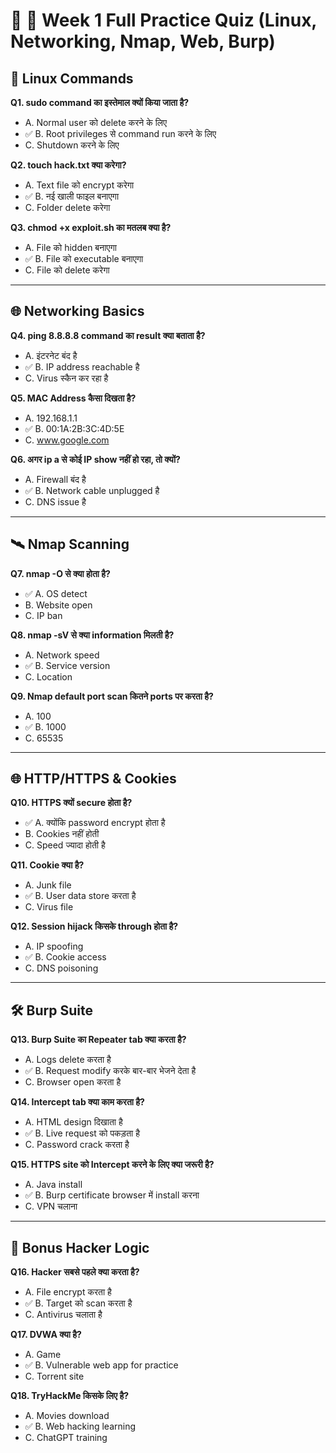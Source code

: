 # 📘 🔐 Week 1 Full Practice Quiz (Linux, Networking, Nmap, Web, Burp)

## 🧪 Linux Commands

**Q1. sudo command का इस्तेमाल क्यों किया जाता है?**  
- A. Normal user को delete करने के लिए  
- ✅ B. Root privileges से command run करने के लिए  
- C. Shutdown करने के लिए

**Q2. touch hack.txt क्या करेगा?**  
- A. Text file को encrypt करेगा  
- ✅ B. नई खाली फाइल बनाएगा  
- C. Folder delete करेगा

**Q3. chmod +x exploit.sh का मतलब क्या है?**  
- A. File को hidden बनाएगा  
- ✅ B. File को executable बनाएगा  
- C. File को delete करेगा

---

## 🌐 Networking Basics

**Q4. ping 8.8.8.8 command का result क्या बताता है?**  
- A. इंटरनेट बंद है  
- ✅ B. IP address reachable है  
- C. Virus स्कैन कर रहा है

**Q5. MAC Address कैसा दिखता है?**  
- A. 192.168.1.1  
- ✅ B. 00:1A:2B:3C:4D:5E  
- C. www.google.com

**Q6. अगर ip a से कोई IP show नहीं हो रहा, तो क्यों?**  
- A. Firewall बंद है  
- ✅ B. Network cable unplugged है  
- C. DNS issue है

---

## 🛰️ Nmap Scanning

**Q7. nmap -O से क्या होता है?**  
- ✅ A. OS detect  
- B. Website open  
- C. IP ban

**Q8. nmap -sV से क्या information मिलती है?**  
- A. Network speed  
- ✅ B. Service version  
- C. Location

**Q9. Nmap default port scan कितने ports पर करता है?**  
- A. 100  
- ✅ B. 1000  
- C. 65535

---

## 🌐 HTTP/HTTPS & Cookies

**Q10. HTTPS क्यों secure होता है?**  
- ✅ A. क्योंकि password encrypt होता है  
- B. Cookies नहीं होती  
- C. Speed ज्यादा होती है

**Q11. Cookie क्या है?**  
- A. Junk file  
- ✅ B. User data store करता है  
- C. Virus file

**Q12. Session hijack किसके through होता है?**  
- A. IP spoofing  
- ✅ B. Cookie access  
- C. DNS poisoning

---

## 🛠️ Burp Suite

**Q13. Burp Suite का Repeater tab क्या करता है?**  
- A. Logs delete करता है  
- ✅ B. Request modify करके बार-बार भेजने देता है  
- C. Browser open करता है

**Q14. Intercept tab क्या काम करता है?**  
- A. HTML design दिखाता है  
- ✅ B. Live request को पकड़ता है  
- C. Password crack करता है

**Q15. HTTPS site को Intercept करने के लिए क्या जरूरी है?**  
- A. Java install  
- ✅ B. Burp certificate browser में install करना  
- C. VPN चलाना

---

## 🧠 Bonus Hacker Logic

**Q16. Hacker सबसे पहले क्या करता है?**  
- A. File encrypt करता है  
- ✅ B. Target को scan करता है  
- C. Antivirus चलाता है

**Q17. DVWA क्या है?**  
- A. Game  
- ✅ B. Vulnerable web app for practice  
- C. Torrent site

**Q18. TryHackMe किसके लिए है?**  
- A. Movies download  
- ✅ B. Web hacking learning  
- C. ChatGPT training
